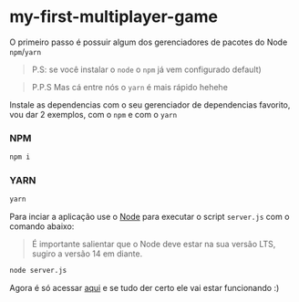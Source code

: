 # my-first-multiplayer-game

O primeiro passo é possuir algum dos gerenciadores de pacotes do Node `npm`/`yarn` 
> P.S: se você instalar o `node` o `npm` já vem configurado default)


> P.P.S Mas cá entre nós o `yarn` é mais rápido hehehe

Instale as dependencias com o seu gerenciador de dependencias favorito, vou dar 2 exemplos, com o `npm` e com o `yarn`

### NPM

```bash
npm i
```

### YARN

```bash
yarn
```


Para inciar a aplicação use o [Node](https://nodejs.org/en/download/) para executar o script `server.js` com o comando abaixo:

> É importante salientar que o Node deve estar na sua versão LTS, sugiro a versão 14 em diante.

```bash
node server.js
```

Agora é só acessar [aqui](http://localhost:3000) e se tudo der certo ele vai estar funcionando :)
